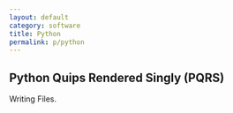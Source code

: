 ```yaml
---
layout: default
category: software
title: Python
permalink: p/python
---
```


## Python Quips Rendered Singly (PQRS)

Writing Files.
